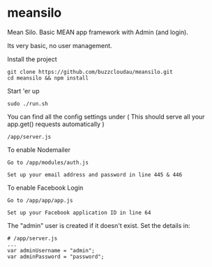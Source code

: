 # meansilo
Mean Silo. Basic MEAN app framework with Admin (and login).

Its very basic, no user management.

Install the project

    git clone https://github.com/buzzcloudau/meansilo.git
    cd meansilo && npm install


Start 'er up

    sudo ./run.sh
    

You can find all the config settings under ( This should serve all your app.get() requests automatically )

    /app/server.js


To enable Nodemailer

    Go to /app/modules/auth.js

    Set up your email address and password in line 445 & 446

To enable Facebook Login

    Go to /app/app/app.js

    Set up your Facebook application ID in line 64


The "admin" user is created if it doesn't exist. Set the details in:

    # /app/server.js
    ...
    var adminUsername = "admin";
    var adminPassword = "password";
